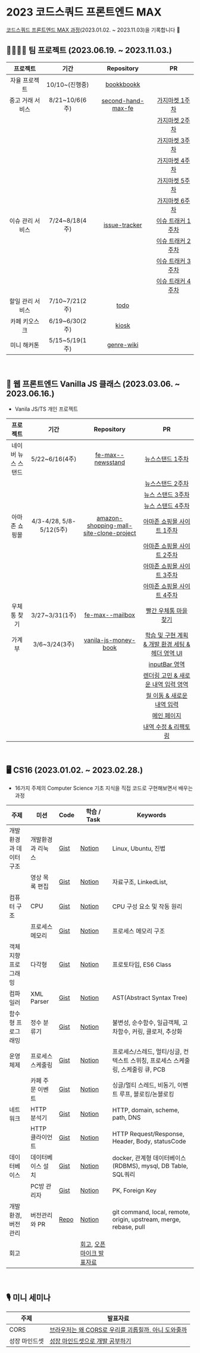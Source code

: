 # 2023 코드스쿼드 프론트엔드 MAX

[코드스쿼드 프론트엔드 MAX 과정](https://www.codesquad.kr/masters)(2023.01.02. ~ 2023.11.03)을 기록합니다 🐾

## 👨‍👩‍👦‍👦 팀 프로젝트 (2023.06.19. ~ 2023.11.03.)

|프로젝트| 기간 | Repository | PR |
|:----:|:---:|:---------:|:-----:|
|자율 프로젝트|10/10~(진행중)|[bookkbookk](https://github.com/bookkbookk/bookkbookk) | |
| 중고 거래 서비스 | 8/21~10/6(6주) | [second-hand-max-fe](https://github.com/masters2023-project-team05-second-hand/second-hand-max-fe) | [가지마켓 1주차](https://github.com/codesquad-members-2023/second-hand-max/pull/12) |
| | | | [가지마켓 2주차](https://github.com/codesquad-members-2023/second-hand-max/pull/32) |
| | | | [가지마켓 3주차](https://github.com/codesquad-members-2023/second-hand-max/pull/47) |
| | | | [가지마켓 4주차](https://github.com/codesquad-members-2023/second-hand-max/pull/61) |
| | | | [가지마켓 5주차](https://github.com/codesquad-members-2023/second-hand-max/pull/91) |
| | | | [가지마켓 6주차](https://github.com/codesquad-members-2023/second-hand-max/pull/107) |
| 이슈 관리 서비스 | 7/24~8/18(4주) | [issue-tracker](https://github.com/issue-tracker-08/issue-tracker-max)| [이슈 트래커 1주차](https://github.com/codesquad-members-2023/issue-tracker-max/pull/15)|
| | | | [이슈 트래커 2주차](https://github.com/codesquad-members-2023/issue-tracker-max/pull/36) |
| | | | [이슈 트래커 3주차](https://github.com/codesquad-members-2023/issue-tracker-max/pull/56) |
| | | | [이슈 트래커 4주차](https://github.com/codesquad-members-2023/issue-tracker-max/pull/77) |
| 할일 관리 서비스 | 7/10~7/21(2주) | [todo](https://github.com/todo-team-01/todo-max)|
| 카페 키오스크 | 6/19~6/30(2주) | [kiosk](https://github.com/codesquad-gwanaksan/kiosk-max)|
| 미니 해커톤 | 5/15~5/19(1주) | [genre-wiki](https://github.com/jsh3418/genre-wiki)|                                                                                                    |

<br />

## 🐥 웹 프론트엔드 Vanilla JS 클래스 (2023.03.06. ~ 2023.06.16.)

- Vanila JS/TS 개인 프로젝트

|      프로젝트      |          기간           |                                                     Repository                                                      |                                                               PR                                                                |
|:------------------:|:-----------------------:|:-------------------------------------------------------------------------------------------------------------:|:-------------------------------------------------------------------------------------------------------------------------------:|
| 네이버 뉴스 스탠드 |     5/22~6/16(4주)      |                       [fe-max--newsstand](https://github.com/youzysu/fe-max--newsstand)                       |                 [뉴스스탠드 1주차](https://github.com/codesquad-members-2023/fe-max--newsstand/pull/15)                  |
|                    |                         |                                                                                                               |                 [뉴스스탠드 2주차](https://github.com/codesquad-members-2023/fe-max--newsstand/pull/23)                  |                                                 |                                                                                                   |
|                    |                         |                                                                                                               |                 [뉴스 스탠드 3주차](https://github.com/codesquad-members-2023/fe-max--newsstand/pull/38)                 |                                                 |                                                                                                   |
|                    |                         |                                                                                                               |                 [뉴스 스탠드 4주차](https://github.com/codesquad-members-2023/fe-max--newsstand/pull/45)                 |
|   아마존 쇼핑몰    | 4/3-4/28, 5/8-5/12(5주) | [amazon-shopping-mall-site-clone-project](https://github.com/youzysu/amazon-shopping-mall-site-clone-project) |           [아마존 쇼핑몰 사이트 1주차](https://github.com/codesquad-members-2023/fe-max--shopping/pull/30)           |
|                    |                         |                                                                                                               |           [아마존 쇼핑몰 사이트 2주차](https://github.com/codesquad-members-2023/fe-max--shopping/pull/53)           |
|                    |                         |                                                                                                               |           [아마존 쇼핑몰 사이트 3주차](https://github.com/codesquad-members-2023/fe-max--shopping/pull/77)           |
|                    |                         |                                                                                                               |          [아마존 쇼핑몰 사이트 4주차](https://github.com/codesquad-members-2023/fe-max--shopping/pull/101)           |
|    우체통 찾기     |     3/27~3/31(1주)      |                         [fe-max--mailbox](https://github.com/youzysu/fe-max--mailbox)                         |            [빨간 우체통 마을 찾기](https://github.com/codesquad-members-2023/fe-max--mailbox/pull/8)            |
|       가계부       |      3/6~3/24(3주)      |                    [vanila-js-money-book](https://github.com/youzysu/vanila-js-money-book)                    |     [학습 및 구현 계획 & 개발 환경 세팅 & 헤더 영역 UI](https://github.com/codesquad-members-2023/fe-max--wise-wallet/pull/8)     |
|                    |                         |                                                                                                               |                      [inputBar 영역](https://github.com/codesquad-members-2023/fe-max--wise-wallet/pull/34)                      |                                                                                              |
|                    |                         |                                                                                                               | [렌더링 고민 & 새로운 내역 입력 영역](https://github.com/codesquad-members-2023/fe-max--wise-wallet/pull/50) |
|                    |                         |                                                                                                               |            [월 이동 & 새로운 내역 입력](https://github.com/codesquad-members-2023/fe-max--wise-wallet/pull/57)            |
|                    |                         |                                                                                                               |               [메인 페이지](https://github.com/codesquad-members-2023/fe-max--wise-wallet/pull/80)               |
|                    |                         |                                                                                                               |               [내역 수정 & 리팩토링](https://github.com/codesquad-members-2023/fe-max--wise-wallet/pull/84)                |

<br />

## 🖥 CS16 (2023.01.02. ~ 2023.02.28.)

- 16가지 주제의 Computer Science 기초 지식을 직접 코드로 구현해보면서 배우는 과정

| 주제                    | 미션              | Code                                                                     | 학습 / Task                                                                                                                                                                                                                                                                        | Keywords                                                                         |
| ----------------------- | ----------------- | ------------------------------------------------------------------------ | ---------------------------------------------------------------------------------------------------------------------------------------------------------------------------------------------------------------------------------------------------------------------------------- | -------------------------------------------------------------------------------- |
| 개발 환경과 데이터 구조 | 개발환경과 리눅스 | [Gist](https://gist.github.com/youzysu/0c0370cb4fd5196b4b2eb95946e7ce0f) | [Notion](https://www.notion.so/CS01-98727965f28d4498b5159992adfdb90b?pvs=21)                                                                                                                                                                                                       | Linux, Ubuntu, 진법                                                              |
|                         | 영상 목록 편집    | [Gist](https://gist.github.com/youzysu/3c14c1065078073934294a96f779d449) | [Notion](https://www.notion.so/CS02-8082ea277a0d4fdd832f064da995817a?pvs=21)                                                                                                                                                                                                       | 자료구조, LinkedList,                                                            |
| 컴퓨터 구조             | CPU               | [Gist](https://gist.github.com/youzysu/1968bb637c15d0e78f08556597edfee4) | [Notion](https://www.notion.so/CS03-CPU-bcc7953fe1d24de5b0c43060ebbf2e35?pvs=21)                                                                                                                                                                                                   | CPU 구성 요소 및 작동 원리                                                       |
|                         | 프로세스 메모리   | [Gist](https://gist.github.com/youzysu/c4d5395ac561128cfcec31232df2c98e) | [Notion](https://www.notion.so/CS04-0e45559ac55547f2861bc16d5ae1d8bb?pvs=21)                                                                                                                                                                                                       | 프로세스 메모리 구조                                                             |
| 객체지향 프로그래밍     | 다각형            | [Gist](https://gist.github.com/youzysu/5a09d56bfea227336e6fdc74b8519d9d) | [Notion](https://www.notion.so/CS05-02a16653b5374b50a7757efd429a6c7f?pvs=21)                                                                                                                                                                                                       | 프로토타입, ES6 Class                                                            |
| 컴파일러                | XML Parser        | [Gist](https://gist.github.com/youzysu/97aff257b1bdadbab8d0496f05544a7d) | [Notion](https://www.notion.so/CS07-XML-Parser-0d9cfb5d398b412e98dcef62dd85dbe4?pvs=21)                                                                                                                                                                                            | AST(Abstract Syntax Tree)                                                        |
| 함수형 프로그래밍       | 정수 분류기       | [Gist](https://gist.github.com/youzysu/4b3722bb82ebb76eae703aecaa9525f1) | [Notion](https://www.notion.so/CS08-1cc7b5b4b71f4fce81cfca458c7fee67?pvs=21)                                                                                                                                                                                                       | 불변성, 순수함수, 일급객체, 고차함수, 커링, 클로저, 추상화                       |
| 운영체제                | 프로세스 스케줄링 | [Gist](https://gist.github.com/youzysu/7b98a55420bdab9a38ddd8abb6b85050) | [Notion](https://www.notion.so/CS10-2071dc0c91b4442da38847f4e345a02e?pvs=21)                                                                                                                                                                                                       | 프로세스/스레드, 멀티/싱글, 컨텍스트 스위칭, 프로세스 스케줄링, 스케줄링 큐, PCB |
|                         | 카페 주문 이벤트  | [Gist](https://gist.github.com/youzysu/8a527f22cf3aec97de7c68aacc045055) | [Notion](https://www.notion.so/CS11-9c571d15bd9a4f80897a9c63dfe80316?pvs=21)                                                                                                                                                                                                       | 싱글/멀티 스레드, 비동기, 이벤트 루프, 블로킹/논블로킹                           |
| 네트워크                | HTTP 분석기       | [Gist](https://gist.github.com/youzysu/c98e3d4913e1288f50f82926a365134b) | [Notion](https://www.notion.so/CS12-HTTP-2cbf711ebceb4741bcdf8f68d09fe093?pvs=21)                                                                                                                                                                                                  | HTTP, domain, scheme, path, DNS                                                  |
|                         | HTTP 클라이언트   | [Gist](https://gist.github.com/youzysu/a4506c4d6c81d01c6357c1256437665c) | [Notion](https://www.notion.so/CS13-HTTP-938f0d37305140b8b0e846b720225cd7?pvs=21)                                                                                                                                                                                                  | HTTP Request/Response, Header, Body, statusCode                                  |
| 데이터베이스            | 데이터베이스 설치 | [Gist](https://gist.github.com/youzysu/b3cab9dddc3c3475fd8f4a3598fe728e) | [Notion](https://www.notion.so/CS14-d3773a42c47e4323a274fff08c9ed855?pvs=21)                                                                                                                                                                                                       | docker, 관계형 데이터베이스(RDBMS), mysql, DB Table, SQL쿼리                     |
|                         | PC방 관리자       | [Gist](https://gist.github.com/youzysu/427cf3bb1c8caee5eb3f52561812bac3) | [Notion](https://www.notion.so/CS15-PC-56b4cce6aa774629ab3f3cb876ca460b?pvs=21)                                                                                                                                                                                                    | PK, Foreign Key                                                                  |
| 개발 환경, 버전관리     | 버전관리와 PR     | [Repo](https://github.com/youzysu/common-mit)                            | [Notion](https://www.notion.so/CS16-PR-6ac37e723e524567a46a0e09528228d9?pvs=21)                                                                                                                                                                                                    | git command, local, remote, origin, upstream, merge, rebase, pull                |
| 회고                    |                   |                                                                          | [회고](https://zoey-dev-log.vercel.app/blog/%EC%BD%94%EB%93%9C%EC%8A%A4%EC%BF%BC%EB%93%9C%202023%20%EB%A7%88%EC%8A%A4%ED%84%B0%EC%A6%88%20CS16%20%ED%9A%8C%EA%B3%A0), [오픈 마이크 발표자료](https://docs.google.com/presentation/d/1gF8wwMawktnkTfeTx8Y7FUoUOef-K6OGYn4EujCBj-8/edit#slide=id.g1f5e40affc0_0_120) |                                                                                  |


<br />

## 🎙 미니 세미나

| 주제                    | 발표자료              |
| ----------------------- | ----------------- |
| CORS | [브라우저는 왜 CORS로 우리를 괴롭힐까, 아니 도와줄까](https://docs.google.com/presentation/d/1nW8UdBO8p7t0Bkv9hbTCcy5GYc8gfkv2n4EHp15uji8/edit#slide=id.g24d4a23c05b_1_206) |
| 성장 마인드셋 | [성장 마인드셋으로 개발 공부하기](https://docs.google.com/presentation/d/1pwwQJfTeVvLG8Dlr9DVPPhTjYatJW90-EJzK5urlldw/edit#slide=id.p)|
